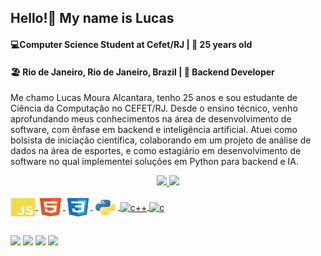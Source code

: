 ## Hello!👋 My name is Lucas
#### 💻Computer Science Student at Cefet/RJ | 👦 25 years old
#### 🏖 Rio de Janeiro, Rio de Janeiro, Brazil | 💼 Backend Developer

Me chamo Lucas Moura Alcantara, tenho 25 anos e sou estudante de Ciência da Computação no CEFET/RJ. 
Desde o ensino técnico, venho aprofundando meus conhecimentos na área de desenvolvimento de software, com ênfase em backend e inteligência artificial. 
Atuei como bolsista de iniciação científica, colaborando em um projeto de análise de dados na área de esportes, e como estagiário em desenvolvimento de software no qual implementei soluções em Python para backend e IA.

<div align="center">
  <a href="https://github.com/LucasMAlc">
  <img height="180em" src="https://github-readme-stats.vercel.app/api?username=LucasMAlc&show_icons=true&theme=dark&include_all_commits=true&count_private=true"/>
  <img height="180em" src="https://github-readme-stats.vercel.app/api/top-langs/?username=LucasMAlc&layout=compact&langs_count=7&theme=dark"/>
</div>

<div style="display: inline_block"><br>
  <img align="center" alt="Js" height="30" width="40" src="https://raw.githubusercontent.com/devicons/devicon/master/icons/javascript/javascript-plain.svg">
  <img align="center" alt="HTML" height="30" width="40" src="https://raw.githubusercontent.com/devicons/devicon/master/icons/html5/html5-original.svg">
  <img align="center" alt="CSS" height="30" width="40" src="https://raw.githubusercontent.com/devicons/devicon/master/icons/css3/css3-original.svg">
  <img align="center" alt="Python" height="30" width="40" src="https://raw.githubusercontent.com/devicons/devicon/master/icons/python/python-original.svg">
  <img align="center" alt="c++" height="30" width="40" src="https://cdn.jsdelivr.net/gh/devicons/devicon/icons/cplusplus/cplusplus-original.svg" />
  <img align="center" alt="c" height="30" width="40" src="https://cdn.jsdelivr.net/gh/devicons/devicon/icons/c/c-original.svg" />
                  
</div>
  
  ##
 
<div> 

  <a href="https://www.linkedin.com/in/lucas-moura-alcantara/" target="_blank"><img src="https://img.shields.io/badge/-LinkedIn-%230077B5?style=for-the-badge&logo=linkedin&logoColor=white" target="_blank"></a> 
  <a href="https://www.youtube.com/channel/UCvMZQ4vLpuQfp4N42Mas-7Q" target="_blank"><img src="https://img.shields.io/badge/YouTube-FF0000?style=for-the-badge&logo=youtube&logoColor=white" target="_blank"></a>
  <a href="https://www.instagram.com/l.m.alcantara/" target="_blank"><img src="https://img.shields.io/badge/-Instagram-%23E4405F?style=for-the-badge&logo=instagram&logoColor=white" target="_blank"></a>
 	<a href="https://www.twitch.tv/mrsckul" target="_blank"><img src="https://img.shields.io/badge/Twitch-9146FF?style=for-the-badge&logo=twitch&logoColor=white" target="_blank"></a>
  
  <!-- ![Snake animation](https://github.com/LucasMAlc/LucasMAlc/blob/output/github-contribution-grid-snake.svg) -->
 
</div>

